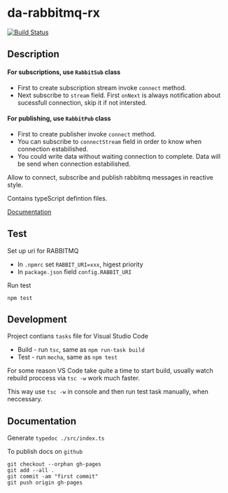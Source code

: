 # da-rabbitmq-rx

[![Build Status](https://travis-ci.org/data-avail/da-rabbitmq-rx.svg?branch=master)](https://travis-ci.org/data-avail/da-rabbitmq-rx)

## Description

#### For subscriptions, use `RabbitSub` class

+ First to create subscription stream invoke `connect` method.
+ Next subscribe to `stream` field. First `onNext` is always 
notification about sucessfull connection, skip it if not intersted.

#### For publishing, use `RabbitPub` class
+ First to create publisher invoke `connect` method.
+ You can subscribe to `connectStream` field in order to know when
connection estabilished.
+ You could write data without waiting connection to complete.
Data will be send when connection estabilished.

Allow to connect, subscribe and publish rabbitmq messages in reactive style.

Contains typeScript defintion files. 

[Documentation](https://data-avail.github.io/da-rabbitmq-rx)

## Test

Set up uri for RABBITMQ 

+ In `.npmrc` set `RABBIT_URI=xxx`, higest priority
+ In `package.json` field `config.RABBIT_URI`

Run test
 
`npm test`

## Development

Project contians `tasks` file for Visual Studio Code

+ Build - run `tsc`, same as `npm run-task build`
+ Test - run `mocha`, same as `npm test`

For some reason VS Code take quite a time to start build,
usually watch rebuild proccess via `tsc -w` work much faster.

This way use `tsc -w` in console and then run test task manually,
when neccessary.   

## Documentation 

Generate `typedoc ./src/index.ts`

To publish docs  on `github`
```
git checkout --orphan gh-pages
git add --all .
git commit -am "first commit"
git push origin gh-pages
``` 

